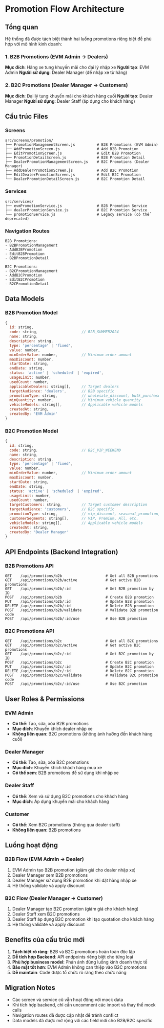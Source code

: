 # Promotion Flow Architecture

## Tổng quan

Hệ thống đã được tách biệt thành hai luồng promotions riêng biệt để phù hợp với mô hình kinh doanh:

### 1. B2B Promotions (EVM Admin → Dealers)
**Mục đích**: Hãng xe tung khuyến mãi cho đại lý nhập xe
**Người tạo**: EVM Admin
**Người sử dụng**: Dealer Manager (để nhập xe từ hãng)

### 2. B2C Promotions (Dealer Manager → Customers)
**Mục đích**: Đại lý tung khuyến mãi cho khách hàng cuối
**Người tạo**: Dealer Manager
**Người sử dụng**: Dealer Staff (áp dụng cho khách hàng)

## Cấu trúc Files

### Screens
```
src/screens/promotion/
├── PromotionManagementScreen.js          # B2B Promotions (EVM Admin)
├── AddPromotionScreen.js                 # Add B2B Promotion
├── EditPromotionScreen.js                # Edit B2B Promotion
├── PromotionDetailScreen.js              # B2B Promotion Detail
├── DealerPromotionManagementScreen.js    # B2C Promotions (Dealer Manager)
├── AddDealerPromotionScreen.js           # Add B2C Promotion
├── EditDealerPromotionScreen.js          # Edit B2C Promotion
└── DealerPromotionDetailScreen.js        # B2C Promotion Detail
```

### Services
```
src/services/
├── evmPromotionService.js                # B2B Promotion Service
├── dealerPromotionService.js             # B2C Promotion Service
└── promotionService.js                   # Legacy service (có thể deprecated)
```

### Navigation Routes
```
B2B Promotions:
- B2BPromotionManagement
- AddB2BPromotion
- EditB2BPromotion
- B2BPromotionDetail

B2C Promotions:
- B2CPromotionManagement
- AddB2CPromotion
- EditB2CPromotion
- B2CPromotionDetail
```

## Data Models

### B2B Promotion Model
```javascript
{
  id: string,
  code: string,                    // B2B_SUMMER2024
  name: string,
  description: string,
  type: 'percentage' | 'fixed',
  value: number,
  minOrderValue: number,           // Minimum order amount
  maxDiscount: number,
  startDate: string,
  endDate: string,
  status: 'active' | 'scheduled' | 'expired',
  usageLimit: number,
  usedCount: number,
  applicableDealers: string[],     // Target dealers
  targetAudience: 'dealers',       // B2B specific
  promotionType: string,           // wholesale_discount, bulk_purchase, etc.
  minQuantity: number,             // Minimum vehicle quantity
  vehicleModels: string[],         // Applicable vehicle models
  createdAt: string,
  createdBy: 'EVM Admin'
}
```

### B2C Promotion Model
```javascript
{
  id: string,
  code: string,                    // B2C_VIP_WEEKEND
  name: string,
  description: string,
  type: 'percentage' | 'fixed',
  value: number,
  minOrderValue: number,           // Minimum order amount
  maxDiscount: number,
  startDate: string,
  endDate: string,
  status: 'active' | 'scheduled' | 'expired',
  usageLimit: number,
  usedCount: number,
  targetCustomers: string,         // Target customer description
  targetAudience: 'customers',     // B2C specific
  promotionType: string,           // vip_discount, seasonal_promotion, etc.
  customerSegments: string[],      // VIP, Premium, All, etc.
  vehicleModels: string[],         // Applicable vehicle models
  createdAt: string,
  createdBy: 'Dealer Manager'
}
```

## API Endpoints (Backend Integration)

### B2B Promotions API
```
GET    /api/promotions/b2b                    # Get all B2B promotions
GET    /api/promotions/b2b/active             # Get active B2B promotions
GET    /api/promotions/b2b/:id                # Get B2B promotion by ID
POST   /api/promotions/b2b                    # Create B2B promotion
PUT    /api/promotions/b2b/:id                # Update B2B promotion
DELETE /api/promotions/b2b/:id                # Delete B2B promotion
POST   /api/promotions/b2b/validate           # Validate B2B promotion code
POST   /api/promotions/b2b/:id/use            # Use B2B promotion
```

### B2C Promotions API
```
GET    /api/promotions/b2c                    # Get all B2C promotions
GET    /api/promotions/b2c/active             # Get active B2C promotions
GET    /api/promotions/b2c/:id                # Get B2C promotion by ID
POST   /api/promotions/b2c                    # Create B2C promotion
PUT    /api/promotions/b2c/:id                # Update B2C promotion
DELETE /api/promotions/b2c/:id                # Delete B2C promotion
POST   /api/promotions/b2c/validate           # Validate B2C promotion code
POST   /api/promotions/b2c/:id/use            # Use B2C promotion
```

## User Roles & Permissions

### EVM Admin
- **Có thể**: Tạo, sửa, xóa B2B promotions
- **Mục đích**: Khuyến khích dealer nhập xe
- **Không liên quan**: B2C promotions (không ảnh hưởng đến khách hàng cuối)

### Dealer Manager
- **Có thể**: Tạo, sửa, xóa B2C promotions
- **Mục đích**: Khuyến khích khách hàng mua xe
- **Có thể xem**: B2B promotions để sử dụng khi nhập xe

### Dealer Staff
- **Có thể**: Xem và sử dụng B2C promotions cho khách hàng
- **Mục đích**: Áp dụng khuyến mãi cho khách hàng

### Customer
- **Có thể**: Xem B2C promotions (thông qua dealer staff)
- **Không liên quan**: B2B promotions

## Luồng hoạt động

### B2B Flow (EVM Admin → Dealer)
1. EVM Admin tạo B2B promotion (giảm giá cho dealer nhập xe)
2. Dealer Manager xem B2B promotions
3. Dealer Manager sử dụng B2B promotion khi đặt hàng nhập xe
4. Hệ thống validate và apply discount

### B2C Flow (Dealer Manager → Customer)
1. Dealer Manager tạo B2C promotion (giảm giá cho khách hàng)
2. Dealer Staff xem B2C promotions
3. Dealer Staff áp dụng B2C promotion khi tạo quotation cho khách hàng
4. Hệ thống validate và apply discount

## Benefits của cấu trúc mới

1. **Tách biệt rõ ràng**: B2B và B2C promotions hoàn toàn độc lập
2. **Dễ tích hợp Backend**: API endpoints riêng biệt cho từng loại
3. **Phù hợp business model**: Phản ánh đúng luồng kinh doanh thực tế
4. **Bảo mật tốt hơn**: EVM Admin không can thiệp vào B2C promotions
5. **Dễ maintain**: Code được tổ chức rõ ràng theo chức năng

## Migration Notes

- Các screen và service cũ vẫn hoạt động với mock data
- Khi tích hợp backend, chỉ cần uncomment các import và thay thế mock calls
- Navigation routes đã được cập nhật để tránh conflict
- Data models đã được mở rộng với các field mới cho B2B/B2C specific
